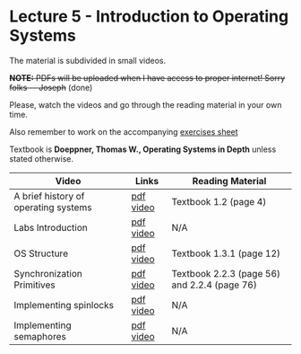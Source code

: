 # Lecture 5 - Introduction to Operating Systems

The material is subdivided in small videos.

~~**NOTE:** PDFs will be uploaded when I have access to proper internet!  Sorry folks -- Joseph~~ (done)

Please, watch the videos and go through the reading material in your own time.

Also remember to work on the accompanying [exercises sheet](../exercises/EXERCISES5.html)

Textbook is **Doeppner, Thomas W., Operating Systems in Depth** unless stated otherwise.

| Video                   | Links                     |        Reading Material                                                                                                                                                                                      |
|-------------------------|---------------------------|----------------------------------------------------------------------------------------------------------------------------------------------------------------------------------------------|
| A brief history of operating systems | [pdf](https://github.com/cs-uob/COMS20012/slides/week5-intro1.pdf) [video](https://web.microsoftstream.com/video/970013c6-4636-47a7-beb5-6eec09aede56) | Textbook 1.2 (page 4) |
| Labs Introduction | [pdf](https://github.com/cs-uob/COMS20012/slides/week5-intro2.pdf) [video](https://web.microsoftstream.com/video/1ebad8bc-ae4c-4688-bab3-9c2d3f96f4e8) | N/A |
| OS Structure | [pdf](https://github.com/cs-uob/COMS20012/slides/week5-intro3.pdf) [video](https://web.microsoftstream.com/video/3292449b-cc8c-4cd0-bb3f-aff4cbcb4227) | Textbook 1.3.1 (page 12) |
| Synchronization Primitives | [pdf](https://github.com/cs-uob/COMS20012/slides/week5-intro4.pdf) [video](https://web.microsoftstream.com/video/3fe2b2f8-dbbe-4a64-ba9a-a4dc259aec7e) | Textbook 2.2.3 (page 56) and 2.2.4 (page 76) |
| Implementing spinlocks | [pdf](https://github.com/cs-uob/COMS20012/slides/week5-intro5.pdf) [video](https://web.microsoftstream.com/video/bb3f93fc-5364-4e7d-bf3e-f71b4e532d8e) | N/A |
| Implementing semaphores | [pdf](https://github.com/cs-uob/COMS20012/slides/week5-intro6.pdf) [video](https://web.microsoftstream.com/video/e5d5e663-24f7-4947-82ce-84de91f10b0b) | N/A |


